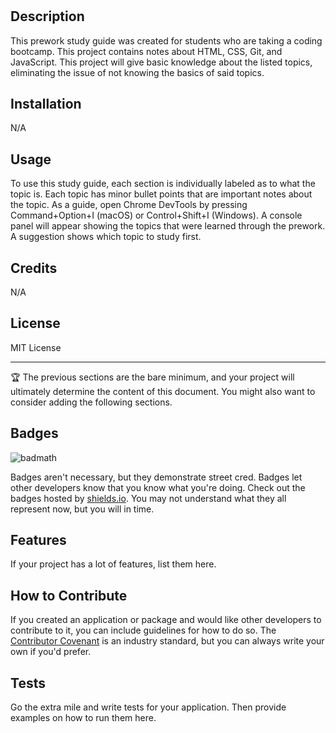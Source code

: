 # <Prework Study Guide Webpage>

## Description

This prework study guide was created for students who are taking a coding bootcamp. This project contains notes about HTML, CSS, Git, and JavaScript. This project will give basic knowledge about the listed topics, eliminating the issue of not knowing the basics of said topics.

## Installation

N/A

## Usage

To use this study guide, each section is individually labeled as to what the topic is. Each topic has minor bullet points that are important notes about the topic. As a guide, open Chrome DevTools by pressing Command+Option+I (macOS) or Control+Shift+I (Windows). A console panel will appear showing the topics that were learned through the prework. A suggestion shows which topic to study first.


## Credits

N/A

## License

MIT License

---

🏆 The previous sections are the bare minimum, and your project will ultimately determine the content of this document. You might also want to consider adding the following sections.

## Badges

![badmath](https://img.shields.io/github/languages/top/nielsenjared/badmath)

Badges aren't necessary, but they demonstrate street cred. Badges let other developers know that you know what you're doing. Check out the badges hosted by [shields.io](https://shields.io/). You may not understand what they all represent now, but you will in time.

## Features

If your project has a lot of features, list them here.

## How to Contribute

If you created an application or package and would like other developers to contribute to it, you can include guidelines for how to do so. The [Contributor Covenant](https://www.contributor-covenant.org/) is an industry standard, but you can always write your own if you'd prefer.

## Tests

Go the extra mile and write tests for your application. Then provide examples on how to run them here.
